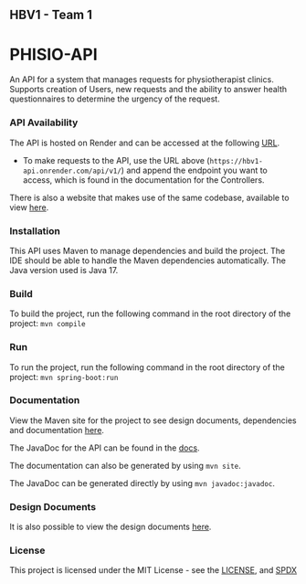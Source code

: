 ## HBV1 - Team 1
# PHISIO-API
An API for a system that manages requests for physiotherapist clinics.
Supports creation of Users, new requests and the ability to answer health questionnaires to determine the urgency of the request.

### API Availability
The API is hosted on Render and can be accessed at the following [URL](https://hbv1-api.onrender.com/api/v1/).
* To make requests to the API, use the URL above (`https://hbv1-api.onrender.com/api/v1/`) and append the endpoint you want to access, which is found in the documentation for the Controllers.

There is also a website that makes use of the same codebase, available to view [here](https://hbv1.onrender.com/).

### Installation
This API uses Maven to manage dependencies and build the project. The IDE should be able to handle the Maven dependencies automatically.
The Java version used is Java 17.

### Build
To build the project, run the following command in the root directory of the project:
```mvn compile```

### Run
To run the project, run the following command in the root directory of the project:
```mvn spring-boot:run```

### Documentation
View the Maven site for the project to see design documents, dependencies and documentation [here](https://andrifannar.github.io/HBV1/target/site/index.html).

The JavaDoc for the API can be found in the [docs](https://andrifannar.github.io/HBV1/target/site/apidocs/index.html).

The documentation can also be generated by using `mvn site`.

The JavaDoc can be generated directly by using `mvn javadoc:javadoc`.

### Design Documents
It is also possible to view the design documents [here](src/site/markdown/UML.md).

### License
This project is licensed under the MIT License - see the [LICENSE](LICENSE), and [SPDX](https://spdx.org/licenses/MIT.html)

